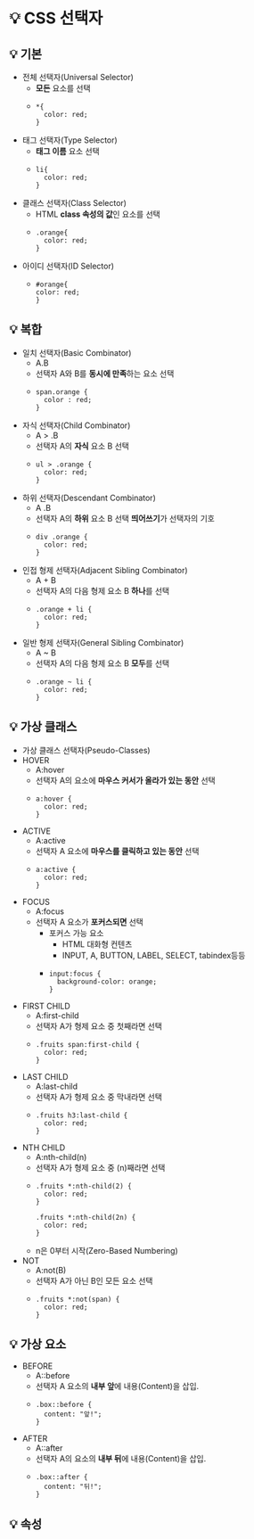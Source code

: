 # 💡 CSS 선택자

## 💡 기본
  - 전체 선택자(Universal Selector)
    - **모든** 요소를 선택
    - ```
      *{
        color: red;
      }
      ```
  - 태그 선택자(Type Selector)
    - **태그 이름** 요소 선택
    - ```
      li{
        color: red;
      }
      ```
  - 클래스 선택자(Class Selector)
    - HTML **class 속성의 값**인 요소를 선택
    - ```
      .orange{
        color: red;
      }
      ```
  - 아이디 선택자(ID Selector)
    - ```
      #orange{
      color: red;
      }
      ```
## 💡 복합
  - 일치 선택자(Basic Combinator)
    - A.B
    - 선택자 A와 B를 **동시에 만족**하는 요소 선택
    - ```
      span.orange {
        color : red;
      }
      ```
  - 자식 선택자(Child Combinator)
    - A > .B
    - 선택자 A의 **자식** 요소 B 선택
    - ```
      ul > .orange {
        color: red;
      }
      ```
  - 하위 선택자(Descendant Combinator)
    - A .B
    - 선택자 A의 **하위** 요소 B 선택 **띄어쓰기**가 선택자의 기호
    - ```
      div .orange {
        color: red;
      }
      ```
  - 인접 형제 선택자(Adjacent Sibling Combinator)
    - A + B
    - 선택자 A의 다음 형제 요소 B **하나**를 선택
    - ```
      .orange + li {
        color: red;
      }
  - 일반 형제 선택자(General Sibling Combinator)
    - A ~ B
    - 선택자 A의 다음 형제 요소 B **모두**를 선택
    - ```
      .orange ~ li {
        color: red;
      }
      ```
## 💡 가상 클래스
  - 가상 클래스 선택자(Pseudo-Classes)
  - HOVER
    - A:hover
    - 선택자 A의 요소에 **마우스 커서가 올라가 있는 동안** 선택
    - ```
      a:hover {
        color: red;
      }
      ```
  - ACTIVE
    - A:active
    - 선택자 A 요소에 **마우스를 클릭하고 있는 동안** 선택
    - ```
      a:active {
        color: red;
      }
      ```
  - FOCUS
    - A:focus
    - 선택자 A 요소가 **포커스되면** 선택
      - 포커스 가능 요소
        - HTML 대화형 컨텐츠
        - INPUT, A, BUTTON, LABEL, SELECT, tabindex등등
      - ```
        input:focus {
          background-color: orange;
        }
        ```
  - FIRST CHILD
    - A:first-child
    - 선택자 A가 형제 요소 중 첫째라면 선택
    - ```
      .fruits span:first-child {
        color: red;
      }
      ```
  - LAST CHILD
    - A:last-child
    - 선택자 A가 형제 요소 중 막내라면 선택
    - ```
      .fruits h3:last-child {
        color: red;
      }
      ```
  - NTH CHILD
    - A:nth-child(n)
    - 선택자 A가 형제 요소 중 (n)째라면 선택
    - ```
      .fruits *:nth-child(2) {
        color: red;
      }
      
      .fruits *:nth-child(2n) {
        color: red;
      }
      ```
    - n은 0부터 시작(Zero-Based Numbering)
  - NOT
    - A:not(B)
    - 선택자 A가 아닌 B인 모든 요소 선택
    - ```
      .fruits *:not(span) {
        color: red;
      }
      ```
## 💡 가상 요소
  - BEFORE
    - A::before
    - 선택자 A 요소의 **내부 앞**에 내용(Content)을 삽입.
    - ```
      .box::before {
        content: "앞!";
      }
      ```
  - AFTER
    - A::after
    - 선택자 A의 요소의 **내부 뒤**에 내용(Content)을 삽입.
    - ```
      .box::after {
        content: "뒤!";
      }
      ```
      
## 💡 속성
